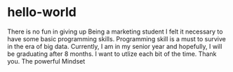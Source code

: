 # hello-world
There is no fun in giving up
Being a marketing student I felt it necessary to have some basic programming skills. Programming skill is a must to survive in the era of big data. Currently, I am in my senior year and hopefully, I will be graduating after 8 months. I want to utlize each bit of the time. Thank you. 
The powerful Mindset
